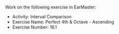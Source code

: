 Work on the following exercise in EarMaster:
- Activity: Interval Comparison
- Exercise Name: Perfect 4th & Octave  - Ascending
- Exercise Number: 16.1
